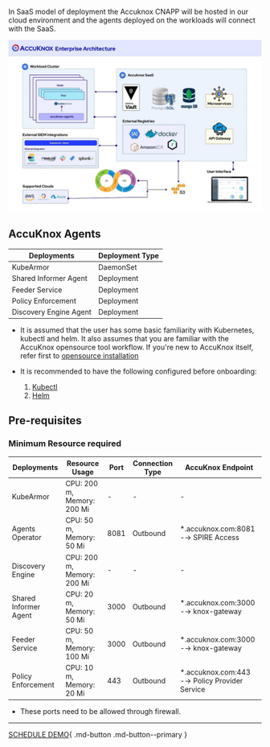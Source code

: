 

In SaaS model of deployment the Accuknox CNAPP will be hosted in our cloud environment and the agents deployed on the workloads will connect with the SaaS.

![](images/accuknox-architecture.png)

## AccuKnox Agents

| Deployments            | Deployment Type |
|------------------------|-----------------|
| KubeArmor              | DaemonSet       |
| Shared Informer Agent  | Deployment      |
| Feeder Service         | Deployment      |
| Policy Enforcement     | Deployment      |
| Discovery Engine Agent | Deployment      |

- It is assumed that the user has some basic familiarity with Kubernetes, kubectl and helm. It also assumes that you are familiar with the AccuKnox opensource tool workflow. If you're new to AccuKnox itself, refer first to [opensource installation](./../getting-started/open-source.md)

- It is recommended to have the following configured before onboarding:

    1. [Kubectl](https://kubernetes.io/docs/tasks/tools/ "https://kubernetes.io/docs/tasks/tools/")
    2. [Helm](https://helm.sh/docs/intro/install/ "https://helm.sh/docs/intro/install/")

## **Pre-requisites**
### Minimum Resource required

| Deployments           | Resource Usage             | Port | Connection Type  	| AccuKnox Endpoint                               |
|-----------------------|----------------------------|------|-------------------|-------------------------------------------------|
|KubeArmor              | CPU: 200 m, Memory: 200 Mi | -    | -			| -                                               |
|Agents Operator        | CPU: 50 m, Memory: 50 Mi   | 8081 | Outbound		| *.accuknox.com:8081 -→ SPIRE Access            |
|Discovery Engine       | CPU: 200 m, Memory: 200 Mi | -    | -			| -                                               |
|Shared Informer Agent  | CPU: 20 m, Memory: 50 Mi   | 3000 | Outbound		| *.accuknox.com:3000 -→ knox-gateway            |
|Feeder Service         | CPU: 50 m, Memory: 100 Mi  | 3000 | Outbound		| *.accuknox.com:3000 -→ knox-gateway            |
|Policy Enforcement     | CPU: 10 m, Memory: 20 Mi   | 443  | Outbound		| *.accuknox.com:443  -→ Policy Provider Service |

- These ports need to be allowed through firewall.

- - -
[SCHEDULE DEMO](https://www.accuknox.com/contact-us){ .md-button .md-button--primary }
